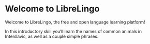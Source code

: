 # Welcome to LibreLingo

Welcome to LibreLingo, the free and open language learning platform!

In this introductory skill you'll learn the names of common animals in Interslavic,
as well as a couple simple phrases.
